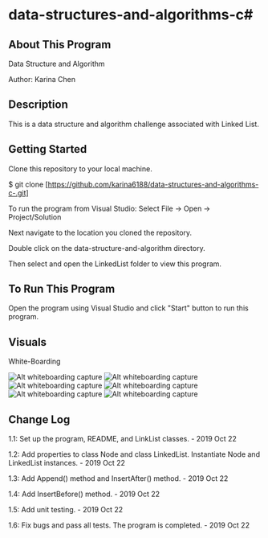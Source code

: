 # data-structures-and-algorithms-c#

## About This Program
Data Structure and Algorithm

Author: Karina Chen

## Description
This is a data structure and algorithm challenge associated with Linked List.

## Getting Started
Clone this repository to your local machine.

$ git clone [https://github.com/karina6188/data-structures-and-algorithms-c-.git]

To run the program from Visual Studio:
Select File -> Open -> Project/Solution

Next navigate to the location you cloned the repository.

Double click on the data-structure-and-algorithm directory.

Then select and open the LinkedList folder to view this program.

## To Run This Program
Open the program using Visual Studio and click "Start" button to run this program.

## Visuals

White-Boarding

![Alt whiteboarding capture](/Assets/code06_1.jpg)
![Alt whiteboarding capture](/Assets/code06_2.jpg)
![Alt whiteboarding capture](/Assets/code06_3.jpg)
![Alt whiteboarding capture](/Assets/code06_4.jpg)
![Alt whiteboarding capture](/Assets/code06_5.jpg)
![Alt whiteboarding capture](/Assets/code06_6.jpg)

## Change Log

1.1: Set up the program, README, and LinkList classes. - 2019 Oct 22

1.2: Add properties to class Node and class LinkedList. Instantiate Node and LinkedList instances. - 2019 Oct 22

1.3: Add Append() method and InsertAfter() method. - 2019 Oct 22

1.4: Add InsertBefore() method. - 2019 Oct 22

1.5: Add unit testing. - 2019 Oct 22

1.6: Fix bugs and pass all tests. The program is completed. - 2019 Oct 22